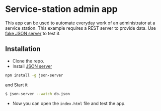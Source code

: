 # Service-station admin app

This app can be used to automate everyday work of an administrator at a service station.
This example requires a REST server to provide data. Use [fake JSON server](https://github.com/typicode/json-server) to test it.

## Installation

- Clone the repo.
- Install [JSON server](https://github.com/typicode/json-server) 

```bash
npm install -g json-server
```

and Start it 

```bash
$ json-server --watch db.json
```

-  Now you can open the `index.html` file and test the app.


